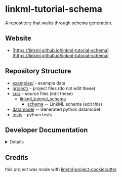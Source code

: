 # linkml-tutorial-schema

A repostitory that walks through schema generation. 

## Website

* [https://linkml.github.io/linkml-tutorial-schema](https://linkml.github.io/linkml-tutorial-schema)

## Repository Structure

* [examples/](examples/) - example data
* [project/](project/) - project files (do not edit these)
* [src/](src/) - source files (edit these)
    * [linkml_tutorial_schema](src/linkml_tutorial_schema)
        * [schema](src/linkml_tutorial_schema/schema) -- LinkML schema (edit this)
* [datamodel](src/linkml_tutorial_schema/datamodel) -- Generated python datamodel
* [tests](tests/) - python tests

## Developer Documentation

<details>
Use the `make` command to generate project artefacts:

- `make all`: make everything
- `make deploy`: deploys site

</details>

## Credits

this project was made with [linkml-project-cookiecutter](https://github.com/linkml/linkml-project-cookiecutter)

